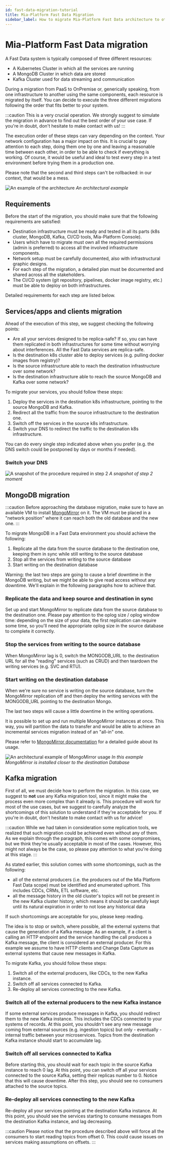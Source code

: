 ```yaml
---
id: fast-data-migration-tutorial
title: Mia-Platform Fast Data Migration
sidebar_label: How to migrate Mia-Platform Fast Data architecture to other infrastructures
---
```


# Mia-Platform Fast Data migration

A Fast Data system is typically composed of three different resources:
* A Kubernetes Cluster in which all the services are running
* A MongoDB Cluster in which data are stored
* Kafka Cluster used for data streaming and communication

During a migration from PaaS to OnPremise or, generically speaking, from one infrastructure to another using the same components, each resource is migrated by itself. You can decide to execute the three different migrations following the order that fits better to your system.

:::caution
This is a very crucial operation. We strongly suggest to simulate the migration in advance to find out the best order of your use case. If you're in doubt, don't hesitate to make contact with us!
:::

The execution order of these steps can vary depending on the context. Your network configuration has a major impact on this.
It is crucial to pay attention to each step, doing them one by one and leaving a reasonable time between each other, in order to be able to check if everything is working.
Of course, it would be useful and ideal to test every step in a test environment before trying them in a production one.

Please note that the second and third steps can't be rollbacked: in our context, that would be a mess.

![An example of the architecture](migration-architecture.png)
*An architectural example*

## Requirements

Before the start of the migration, you should make sure that the following requirements are satisfied:

* Destination infrastructure must be ready and tested in all its parts (k8s cluster, MongoDB, Kafka, CI/CD tools, Mia-Platform Console).
* Users which have to migrate must own all the required permissions (admin is preferred) to access all the involved infrastructure components.
* Network setup must be carefully documented, also with infrastructural graphic designs.
* For each step of the migration, a detailed plan must be documented and shared across all the stakeholders.
* The CI/CD system (git repository, pipelines, docker image registry, etc.) must be able to deploy on both infrastructures.

Detailed requirements for each step are listed below.

## Services/apps and clients migration

Ahead of the execution of this step, we suggest checking the following points:

* Are all your services designed to be replica-safe? If so, you can have them replicated in both infrastructures for some time without worrying about interferences. All the Fast Data services are replica-safe.
* Is the destination k8s cluster able to deploy services (e.g. pulling docker images from registry)?
* Is the source infrastructure able to reach the destination infrastructure over some network?
* Is the destination infrastructure able to reach the source MongoDB and Kafka over some network?

To migrate your services, you should follow these steps:
1. Deploy the services in the destination k8s infrastructure, pointing to the source MongoDB and Kafka.
2. Redirect all the traffic from the source infrastructure to the destination one.
3. Switch off the services in the source k8s infrastructure.
4. Switch your DNS to redirect the traffic to the destination k8s infrastructure.

You can do every single step indicated above when you prefer (e.g. the DNS switch could be postponed by days or months if needed).

### Switch your DNS

![A snapshot of the procedure required in step 2](migration-services.png)
*A snapshot of step 2 moment*

## MongoDB migration

:::caution
Before approaching the database migration, make sure to have an available VM to install [MongoMirror](https://www.mongodb.com/docs/atlas/import/mongomirror/) on it.
The VM must be placed in a "network position" where it can reach both the old database and the new one.
:::

To migrate MongoDB in a Fast Data environment you should achieve the following:

1. Replicate all the data from the source database to the destination one, keeping them in sync while still writing to the source database
2. Stop all the services from writing to the source database
3. Start writing on the destination database

Warning: the last two steps are going to cause a brief downtime in the MongoDB writing, but we might be able to give read access without any downtime. We'll explain in the following paragraphs how to achieve that.

### Replicate the data and keep source and destination in sync

Set up and start MongoMirror to replicate data from the source database to the destination one. Please pay attention to the oplog size / oplog window time: depending on the size of your data, the first replication can require some time, so you'll need the appropriate oplog size in the source database to complete it correctly.

### Stop the services from writing to the source database

When MongoMirror lag is 0, switch the MONGODB_URL to the destination URL for all the "reading" services (such as CRUD) and then teardown the writing services (e.g. SVC and RTU).

### Start writing on the destination database

When we're sure no service is writing on the source database, turn the MongoMirror replication off and then deploy the writing services with the MONGODB_URL pointing to the destination Mongo.

The last two steps will cause a little downtime in the writing operations.

It is possible to set up and run multiple MongoMirror instances at once. This way, you will partition the data to transfer and would be able to achieve an incremental services migration instead of an "all-in" one.

Please refer to [MongoMirror documentation](https://www.mongodb.com/docs/atlas/import/mongomirror/) for a detailed guide about its usage.

![An architectural example of MongoMirror usage](migration-mongomirror.png)
*In this example MongoMirror is installed closer to the destination Database*

## Kafka migration

First of all, we must decide how to perform the migration. In this case, we suggest to **not** use any Kafka migration tool, since it might make the process even more complex than it already is. This procedure will work for most of the use cases, but we suggest to carefully analyze the shortcomings of this solution to understand if they're acceptable for you. If you're in doubt, don't hesitate to make contact with us for advice!

:::caution
While we had taken in consideration some replication tools, we realized that such migration could be achieved even without any of them.
As we explain through the paragraph, this comes with some compromises, but we think they're usually acceptable in most of the cases.
However, this might not always be the case, so please pay attention to what you're doing at this stage.
:::

As stated earlier, this solution comes with some shortcomings, such as the following:
- all of the external producers (i.e. the producers out of the Mia Platform Fast Data scope) must be identified and enumerated upfront. This includes CDCs, CRMs, ETL software, etc.
- all the message history in the old cluster's topics will not be present in the new Kafka cluster history, which means it should be carefully kept until its natural expiration in order to not lose any historical data

If such shortcomings are acceptable for you, please keep reading.

The idea is to stop or switch, where possible, all the external systems that cause the generation of a Kafka message.
As an example, if a client is calling an HTTP endpoint and the service handling the call produces a Kafka message, the client is considered an external producer.
For this example we assume to have HTTP clients and Change Data Capture as external systems that cause new messages in Kafka.

To migrate Kafka, you should follow these steps:

1. Switch all of the external producers, like CDCs, to the new Kafka instance.
2. Switch off all services connected to Kafka.
3. Re-deploy all services connecting to the new Kafka.

###  Switch all of the external producers to the new Kafka instance

If some external services produce messages in Kafka, you should redirect them to the new Kafka instance. This includes the CDCs connected to your systems of records. At this point, you shouldn't see any new message coming from external sources (e.g. ingestion topics) but only - eventually - internal traffic between your microservices. 
Topics from the destination Kafka instance should start to accumulate lag.

### Switch off all services connected to Kafka

Before starting this, you should wait for each topic in the source Kafka instance to reach 0 lag. At this point, you can switch off all your services connected to the source Kafka, setting their replicas number to 0. Notice that this will cause downtime. After this step, you should see no consumers attached to the source topics.

### Re-deploy all services connecting to the new Kafka

Re-deploy all your services pointing at the destination Kafka instance. At this point, you should see the services starting to consume messages from the destination Kafka instance, and lag decreasing.

:::caution
Please notice that the procedure described above will force all the consumers to start reading topics from offset 0. This could cause issues on services making assumptions on offsets.
:::

